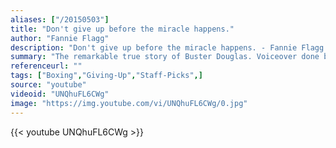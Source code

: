 ```yaml
---
aliases: ["/20150503"]
title: "Don't give up before the miracle happens."
author: "Fannie Flagg"
description: "Don't give up before the miracle happens. - Fannie Flagg quotes from GetInspired365.com"
summary: "The remarkable true story of Buster Douglas. Voiceover done by the great Eric Thomas."
referenceurl: ""
tags: ["Boxing","Giving-Up","Staff-Picks",]
source: "youtube"
videoid: "UNQhuFL6CWg"
image: "https://img.youtube.com/vi/UNQhuFL6CWg/0.jpg"
---
```


{{< youtube UNQhuFL6CWg >}}
